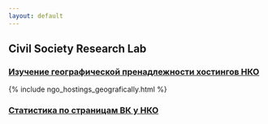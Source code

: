 ```yaml
---
layout: default
---
```


## Civil Society Research Lab

### [Изучение географической пренадлежности хостингов НКО](./hostings.md)

{% include ngo_hostings_geografically.html %}

### [Статистика по страницам ВК у НКО](./vk_analysis.md) 
